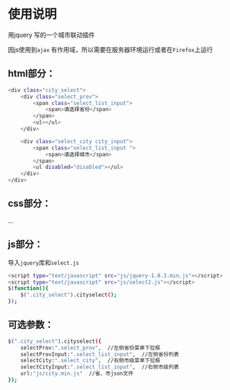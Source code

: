 ﻿# 使用说明

用jquery 写的一个城市联动插件

因js使用到`ajax` 有作用域，所以需要在服务器环境运行或者在`Firefox`上运行

## html部分：
```bash
<div class="city_select">
	<div class="select_prov">
		<span class="select_list_input">
			<span>请选择省份</span>
		</span>
		<ul></ul>
	</div>

	<div class="select_city city_input">
		<span class="select_list_input ">
			<span>请选择城市</span>
		</span> 
		<ul disabled="disabled"></ul>
	</div>
</div>
```


## css部分：
...



## js部分：
导入`jquery`库和`select.js`
```bash
<script type="text/javascript" src="js/jquery-1.8.3.min.js"></script>
<script type="text/javascript" src="js/select2.js"></script>
$(function(){
	$(".city_select").cityselect();
});
```


## 可选参数：
```bash
$(".city_select").cityselect({
	selectProv:".select_prov",  //左侧省份菜单下拉框
	selectProvInput:".select_list_input",  //左侧省份列表
	selectCity:".select_city",  //右侧市级菜单下拉框
	selectCityInput:".select_list_input",  //右侧市级列表
	url:"js/city.min.js"  //省、市json文件
});
```